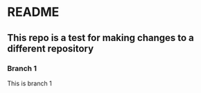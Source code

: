 # README

## This repo is a test for making changes to a different repository

### Branch 1
This is branch 1
